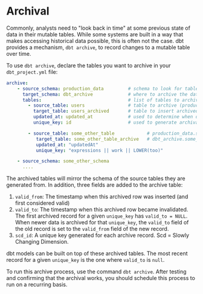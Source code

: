 # Archival

Commonly, analysts need to "look back in time" at some previous state of data in their mutable tables. While some systems are built in a way that makes accessing historical data possible, this is often not the case. dbt provides a mechanism, `dbt archive`, to record changes to a mutable table over time. 

To use `dbt archive`, declare the tables you want to archive in your `dbt_project.yml` file:

```yml
archive:
    - source_schema: production_data         # schema to look for tables in (declared below)
      target_schema: dbt_archive             # where to archive the data to
      tables:                                # list of tables to archive
        - source_table: users                # table to archive (production_data.users)
          target_table: users_archived       # table to insert archived data into (dbt_archive.users_archived)
          updated_at: updated_at             # used to determine when data has changed
          unique_key: id                     # used to generate archival query

        - source_table: some_other_table            # production_data.some_other_table
           target_table: some_other_table_archive   # dbt_archive.some_other_table_archive
           updated_at: "updatedAt"
           unique_key: "expressions || work || LOWER(too)"

    - source_schema: some_other_schema
      ....
```

The archived tables will mirror the schema of the source tables they are generated from. In addition, three fields are added to the archive table:

1. `valid_from`: The timestamp when this archived row was inserted (and first considered valid)
2. `valid_to`: The timestamp when this archived row became invalidated. The first archived record for a given `unique_key` has `valid_to = NULL`. When newer data is archived for that `unique_key`, the `valid_to` field of the old record is set to the `valid_from` field of the new record.
3. `scd_id`: A unique key generated for each archive record. Scd = Slowly Changing Dimension.

dbt models can be built on top of these archived tables. The most recent record for a given `unique_key` is the one where `valid_to` is `null`.

To run this archive process, use the command `dbt archive`. After testing and confirming that the archival works, you should schedule this process to run on a recurring basis.

